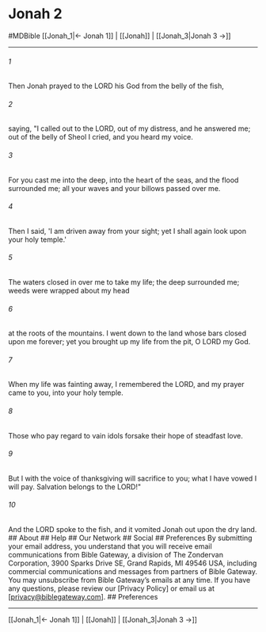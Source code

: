 # Jonah 2
#MDBible
[[Jonah_1|← Jonah 1]] | [[Jonah]] | [[Jonah_3|Jonah 3 →]]

***






###### 1 


Then Jonah prayed to the LORD his God from the belly of the fish, 





###### 2 


saying, "I called out to the LORD, out of my distress, and he answered me; out of the belly of Sheol I cried, and you heard my voice. 





###### 3 


For you cast me into the deep, into the heart of the seas, and the flood surrounded me; all your waves and your billows passed over me. 





###### 4 


Then I said, 'I am driven away from your sight; yet I shall again look upon your holy temple.' 





###### 5 


The waters closed in over me to take my life; the deep surrounded me; weeds were wrapped about my head 





###### 6 


at the roots of the mountains. I went down to the land whose bars closed upon me forever; yet you brought up my life from the pit, O LORD my God. 





###### 7 


When my life was fainting away, I remembered the LORD, and my prayer came to you, into your holy temple. 





###### 8 


Those who pay regard to vain idols forsake their hope of steadfast love. 





###### 9 


But I with the voice of thanksgiving will sacrifice to you; what I have vowed I will pay. Salvation belongs to the LORD!" 





###### 10 


And the LORD spoke to the fish, and it vomited Jonah out upon the dry land. ## About ## Help ## Our Network ## Social ## Preferences By submitting your email address, you understand that you will receive email communications from Bible Gateway, a division of The Zondervan Corporation, 3900 Sparks Drive SE, Grand Rapids, MI 49546 USA, including commercial communications and messages from partners of Bible Gateway. You may unsubscribe from Bible Gateway&rsquo;s emails at any time. If you have any questions, please review our [Privacy Policy] or email us at [privacy@biblegateway.com]. ## Preferences

***

[[Jonah_1|← Jonah 1]] | [[Jonah]] | [[Jonah_3|Jonah 3 →]]
